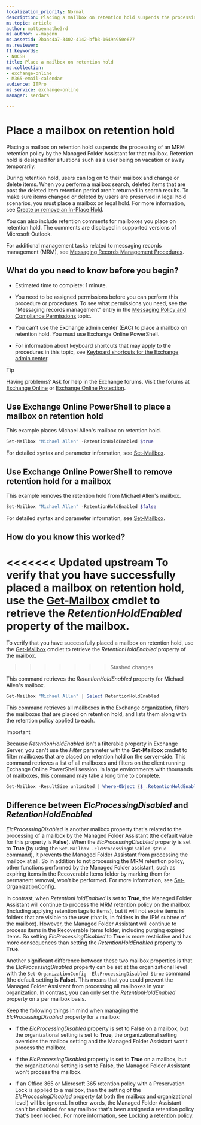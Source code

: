 ```yaml
---
localization_priority: Normal
description: Placing a mailbox on retention hold suspends the processing of a retention policy or managed folder mailbox policy for that mailbox. Retention hold is designed for situations such as a user being on vacation or away temporarily.
ms.topic: article
author: mattpennathe3rd
ms.author: v-mapenn
ms.assetid: 2baac4a7-3402-4142-bfb3-1649a950e677
ms.reviewer: 
f1.keywords:
- NOCSH
title: Place a mailbox on retention hold
ms.collection: 
- exchange-online
- M365-email-calendar
audience: ITPro
ms.service: exchange-online
manager: serdars

---
```


# Place a mailbox on retention hold

Placing a mailbox on retention hold suspends the processing of an MRM retention policy by the Managed Folder Assistant for that mailbox. Retention hold is designed for situations such as a user being on vacation or away temporarily.

During retention hold, users can log on to their mailbox and change or delete items. When you perform a mailbox search, deleted items that are past the deleted item retention period aren't returned in search results. To make sure items changed or deleted by users are preserved in legal hold scenarios, you must place a mailbox on legal hold. For more information, see [Create or remove an In-Place Hold](../../security-and-compliance/create-or-remove-in-place-holds.md).

You can also include retention comments for mailboxes you place on retention hold. The comments are displayed in supported versions of Microsoft Outlook.

For additional management tasks related to messaging records management (MRM), see [Messaging Records Management Procedures](https://docs.microsoft.com/microsoft-365/compliance/inactive-mailboxes-in-office-365).

## What do you need to know before you begin?

- Estimated time to complete: 1 minute.

- You need to be assigned permissions before you can perform this procedure or procedures. To see what permissions you need, see the "Messaging records management" entry in the [Messaging Policy and Compliance Permissions](https://technet.microsoft.com/library/ec4d3b9f-b85a-4cb9-95f5-6fc149c3899b.aspx) topic.

- You can't use the Exchange admin center (EAC) to place a mailbox on retention hold. You must use Exchange Online PowerShell.

- For information about keyboard shortcuts that may apply to the procedures in this topic, see [Keyboard shortcuts for the Exchange admin center](../../accessibility/keyboard-shortcuts-in-admin-center.md).

> [!TIP]
> Having problems? Ask for help in the Exchange forums. Visit the forums at [Exchange Online](https://go.microsoft.com/fwlink/p/?linkId=267542) or [Exchange Online Protection](https://go.microsoft.com/fwlink/p/?linkId=285351).

## Use Exchange Online PowerShell to place a mailbox on retention hold

This example places Michael Allen's mailbox on retention hold.

```PowerShell
Set-Mailbox "Michael Allen" -RetentionHoldEnabled $true
```

For detailed syntax and parameter information, see [Set-Mailbox](https://docs.microsoft.com/powershell/module/exchange/set-mailbox).

## Use Exchange Online PowerShell to remove retention hold for a mailbox

This example removes the retention hold from Michael Allen's mailbox.

```PowerShell
Set-Mailbox "Michael Allen" -RetentionHoldEnabled $false
```

For detailed syntax and parameter information, see [Set-Mailbox](https://docs.microsoft.com/powershell/module/exchange/set-mailbox).

## How do you know this worked?

<<<<<<< Updated upstream
To verify that you have successfully placed a mailbox on retention hold, use the [Get-Mailbox](https://docs.microsoft.com/powershell/module/exchange/mailboxes/get-mailbox) cmdlet to retrieve the *RetentionHoldEnabled* property of the mailbox.
=======
To verify that you have successfully placed a mailbox on retention hold, use the [Get-Mailbox](https://docs.microsoft.com/powershell/module/exchange/get-mailbox) cmdlet to retrieve the _RetentionHoldEnabled_ property of the mailbox.
>>>>>>> Stashed changes

This command retrieves the *RetentionHoldEnabled* property for Michael Allen's mailbox.

```PowerShell
Get-Mailbox "Michael Allen" | Select RetentionHoldEnabled
```

This command retrieves all mailboxes in the Exchange organization, filters the mailboxes that are placed on retention hold, and lists them along with the retention policy applied to each.

> [!IMPORTANT]
> Because *RetentionHoldEnabled* isn't a filterable property in Exchange Server, you can't use the _Filter_ parameter with the **Get-Mailbox** cmdlet to filter mailboxes that are placed on retention hold on the server-side. This command retrieves a list of all mailboxes and filters on the client running Exchange Online PowerShell session. In large environments with thousands of mailboxes, this command may take a long time to complete.

```PowerShell
Get-Mailbox -ResultSize unlimited | Where-Object {$_.RetentionHoldEnabled -eq $true} | Format-Table Name,RetentionPolicy,RetentionHoldEnabled -Auto
```

## Difference between *ElcProcessingDisabled* and *RetentionHoldEnabled*

*ElcProcessingDisabled* is another mailbox property that's related to the processing of a mailbox by the Managed Folder Assistant (the default value for this property is **False**). When the *ElcProcessingDisabled* property is set to **True** (by using the `Set-Mailbox -ElcProcessingDisabled $true` command), it prevents the Managed Folder Assistant from processing the mailbox at all. So in addition to not processing the MRM retention policy, other functions performed by the Managed Folder assistant, such as expiring items in the Recoverable Items folder by marking them for permanent removal, won't be performed. For more information, see [Set-OrganizationConfig](https://docs.microsoft.com/powershell/module/exchange/organization/set-organizationconfig).

In contrast, when *RetentionHoldEnabled* is set to **True**, the Managed Folder Assistant will continue to process the MRM retention policy on the mailbox (including applying retention tags to items), but it will not expire items in folders that are visible to the user (that is, in folders in the IPM subtree of the mailbox). However, the Managed Folder Assistant will continue to process items in the Recoverable Items folder, including purging expired items. So setting *ElcProcessingDisabled* to **True** is more restrictive and has more consequences than setting the *RetentionHoldEnabled* property to **True**.

Another significant difference between these two mailbox properties is that the *ElcProcessingDisabled* property can be set at the organizational level with the `Set-OrganizationConfig -ElcProcessingDisabled $true` command (the default setting is **False**). This means that you could prevent the Managed Folder Assistant from processing all mailboxes in your organization. In contrast, you can only set the *RetentionHoldEnabled* property on a per mailbox basis.

Keep the following things in mind when managing the *ElcProcessingDisabled* property for a mailbox:

- If the *ElcProcessingDisabled* property is set to **False** on a mailbox, but the organizational setting is set to **True**, the organizational setting overrides the mailbox setting and the Managed Folder Assistant won't process the mailbox.

- If the *ElcProcessingDisabled* property is set to **True** on a mailbox, but the organizational setting is set to **False**,  the Managed Folder Assistant won't process the mailbox.

- If an Office 365 or Microsoft 365 retention policy with a Preservation Lock is applied to a mailbox, then the setting of the *ElcProcessingDisabled* property (at both the mailbox and organizational level) will be ignored. In other words, the Managed Folder Assistant can't be disabled for any mailbox that's been assigned a retention policy that's been locked. For more information, see [Locking a retention policy](https://docs.microsoft.com/microsoft-365/compliance/retention-policies#locking-a-retention-policy).
